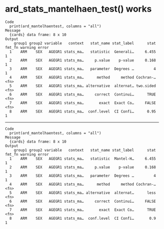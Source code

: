 # ard_stats_mantelhaen_test() works

    Code
      print(ard_mantelhaentest, columns = "all")
    Message
      {cards} data frame: 8 x 10
    Output
        group1 group2 variable   context   stat_name stat_label      stat fmt_fn warning error
      1    ARM    SEX   AGEGR1 stats_ma…   statistic  Generali…     6.455      1              
      2    ARM    SEX   AGEGR1 stats_ma…     p.value    p-value     0.168      1              
      3    ARM    SEX   AGEGR1 stats_ma…   parameter  Degrees …         4      1              
      4    ARM    SEX   AGEGR1 stats_ma…      method     method Cochran-…   <fn>              
      5    ARM    SEX   AGEGR1 stats_ma… alternative  alternat… two.sided   <fn>              
      6    ARM    SEX   AGEGR1 stats_ma…     correct  Continui…      TRUE   <fn>              
      7    ARM    SEX   AGEGR1 stats_ma…       exact  Exact Co…     FALSE   <fn>              
      8    ARM    SEX   AGEGR1 stats_ma…  conf.level  CI Confi…      0.95      1              

---

    Code
      print(ard_mantelhaentest, columns = "all")
    Message
      {cards} data frame: 8 x 10
    Output
        group1 group2 variable   context   stat_name stat_label      stat fmt_fn warning error
      1    ARM    SEX   AGEGR1 stats_ma…   statistic  Mantel-H…     6.455      1              
      2    ARM    SEX   AGEGR1 stats_ma…     p.value    p-value     0.168      1              
      3    ARM    SEX   AGEGR1 stats_ma…   parameter  Degrees …         4      1              
      4    ARM    SEX   AGEGR1 stats_ma…      method     method Cochran-…   <fn>              
      5    ARM    SEX   AGEGR1 stats_ma… alternative  alternat…      less   <fn>              
      6    ARM    SEX   AGEGR1 stats_ma…     correct  Continui…     FALSE   <fn>              
      7    ARM    SEX   AGEGR1 stats_ma…       exact  Exact Co…      TRUE   <fn>              
      8    ARM    SEX   AGEGR1 stats_ma…  conf.level  CI Confi…       0.9      1              

